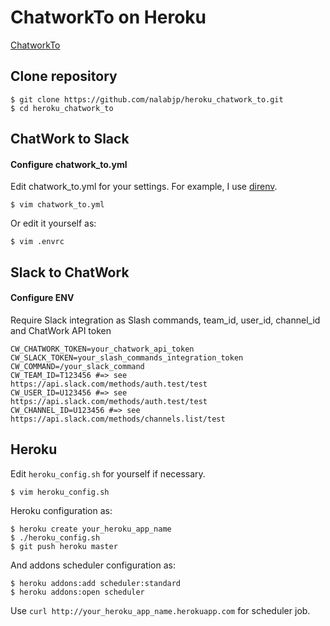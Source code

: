 # ChatworkTo on Heroku
[ChatworkTo](https://github.com/nalabjp/chatwork_to)

## Clone repository
```
$ git clone https://github.com/nalabjp/heroku_chatwork_to.git
$ cd heroku_chatwork_to
```

## ChatWork to Slack
#### Configure chatwork_to.yml
Edit chatwork_to.yml for your settings. For example, I use [direnv](http://direnv.net).
```
$ vim chatwork_to.yml
```

Or edit it yourself as:

```
$ vim .envrc
```

## Slack to ChatWork
#### Configure ENV
Require Slack integration as Slash commands, team_id, user_id, channel_id and ChatWork API token

```
CW_CHATWORK_TOKEN=your_chatwork_api_token
CW_SLACK_TOKEN=your_slash_commands_integration_token
CW_COMMAND=/your_slack_command
CW_TEAM_ID=T123456 #=> see https://api.slack.com/methods/auth.test/test
CW_USER_ID=U123456 #=> see https://api.slack.com/methods/auth.test/test
CW_CHANNEL_ID=U123456 #=> see https://api.slack.com/methods/channels.list/test
```

## Heroku
Edit `heroku_config.sh` for yourself if necessary.
```
$ vim heroku_config.sh
```

Heroku configuration as:
```
$ heroku create your_heroku_app_name
$ ./heroku_config.sh
$ git push heroku master
```

And addons scheduler configuration as:
```
$ heroku addons:add scheduler:standard
$ heroku addons:open scheduler
```
Use `curl http://your_heroku_app_name.herokuapp.com` for scheduler job.
